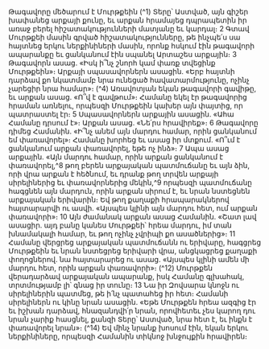 
Թագավորը մեծարում է Մուրթքեին
(^1) Տերը՝ Աստված, այն գիշեր խափանեց արքայի քունը, եւ արքան հրամայեց դպրապետին իր առաջ բերել
հիշատակությունների մատյանը եւ կարդալ։ 2 Գտավ Մուրթքեի մասին գրված հիշատակությունները, թե ինչպե՛ս սա
հայտնեց երկու ներքինիների մասին, որոնք հսկում էին թագավորի ապարանքը եւ ցանկանում էին սպանել Արտաշես
արքային։ 3 Թագավորն ասաց. «Իսկ ի՞նչ շնորհ կամ փառք տվեցինք Մուրթքեին»։ Արքայի սպասավորներն ասացին.
«Երբ հայտնի դարձավ քո նկատմամբ նրա ունեցած հավատարմությունը, ոչինչ չարեցիր նրա համար»։
(^4) Առավոտյան եկան թագավորի գավիթը, եւ արքան ասաց. «Ո՞վ է գավթում»։ Համանը եկել էր թագավորից հրաման
առնելու, որպեսզի Մուրթքեին կախեր այն փայտից, որ պատրաստել էր։ 5 Սպասավորներն արքային ասացին. «Ահա
Համանը դրսում է»։ Արքան ասաց. «Նե՛րս հրավիրեք»։ 6 Թագավորը դիմեց Համանին. «Ի՞նչ անեմ այն մարդու համար,
որին ցանկանում եմ փառավորել»։ Համանը խորհեց եւ ասաց իր մտքում. «Ո՞ւմ է ցանկանում արքան փառավորել, եթե
ոչ ինձ»։ 7 Ապա ասաց արքային. «Այն մարդու համար, որին արքան ցանկանում է փառավորել,^8 թող բերեն արքայական
պատմուճանը եւ այն ձին, որի վրա արքան է հեծնում, եւ դրանք թող տրվեն արքայի սիրելիներից եւ փառավորներից
մեկին,^9 որպեսզի պատմուճանը հագցնեն այն մարդուն, որին արքան սիրում է, եւ նրան նստեցնեն արքայական
երիվարին։ Եվ թող քաղաքի հրապարակներով հայտարարվի ու ասվի. «Այսպես կլինի այն մարդու հետ, ում արքան
փառավորի»։ 10 Այն ժամանակ արքան ասաց Համանին. «Շատ լավ ասացիր. այդ բանը կանես Մուրթքեի՝ հրեա մարդու,
իմ տան խնամակալի համար, եւ թող ոչինչ չվրիպի քո ասածներից»։ 11 Համանը վերցրեց արքայական պատմուճանն ու
երիվարը, հագցրեց Մուրթքեին եւ նրան նստեցրեց երիվարի վրա, անցկացրեց քաղաքի փողոցներով. նա հայտարարեց
ու ասաց. «Այսպես կլինի ամեն մի մարդու հետ, որին արքան փառավորի»։
(^12) Մուրթքեն վերադարձավ արքայական ապարանք, իսկ Համանը գլխահակ, տրտմությամբ լի՝ գնաց իր տունը։ 13 Նա
իր Զովսարա կնոջն ու սիրելիներին պատմեց, թե ի՛նչ պատահեց իր հետ։ Համանի սիրելիներն ու կինը նրան ասացին.
«Եթե Մուրթքեն հրեա ազգից էր եւ իշխան դարձավ, հնազանդվի՛ր նրան, որովհետեւ չես կարող դու նրան չարիք հասցնել,
քանզի Տերը՝ Աստված, նրա հետ է, եւ ինքն է փառավորել նրան»։
(^14) Եվ մինչ նրանք խոսում էին, եկան երկու ներքինիները, որպեսզի Համանին տիկնոջ խնջույքին հրավիրեն։

